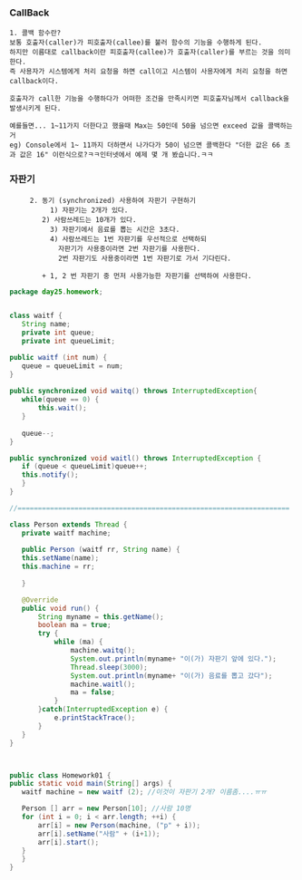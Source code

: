 ### CallBack

	1. 콜백 함수란?
	보통 호출자(caller)가 피호출자(callee)를 불러 함수의 기능을 수행하게 된다.
	하지만 이름대로 callback이란 피호출자(callee)가 호출자(caller)를 부르는 것을 의미한다.
	즉 사용자가 시스템에게 처리 요청을 하면 call이고 시스템이 사용자에게 처리 요청을 하면 callback이다. 
	
	호출자가 call한 기능을 수행하다가 어떠한 조건을 만족시키면 피호출자님께서 callback을 발생시키게 된다.

	예를들면... 1~11가지 더한다고 했을때 Max는 50인데 50을 넘으면 exceed 값을 콜백하는거 
	eg) Console에서 1~ 11까지 더하면서 나가다가 50이 넘으면 콜백한다 "더한 값은 66 초과 값은 16" 이런식으로?ㅋㅋ인터넷에서 예제 몇 개 봤습니다.ㅋㅋ





### 자판기

         2. 동기 (synchronized) 사용하여 자판기 구현하기 
	          1) 자판기는 2개가 있다.
          	2) 사람쓰레드는 10개가 있다.
	          3) 자판기에서 음료를 뽑는 시간은 3초다.
	          4) 사람쓰레드는 1번 자판기를 우선적으로 선택하되 
           	    자판기가 사용중이라면 2번 자판기를 사용한다.
              	2번 자판기도 사용중이라면 1번 자판기로 가서 기다린다.
  
          	+ 1, 2 번 자판기 중 먼저 사용가능한 자판기를 선택하여 사용한다.
 
 ```java
package day25.homework;


class waitf {
	String name;
	private int queue;
	private int queueLimit;

public waitf (int num) {
	queue = queueLimit = num;
}
	
public synchronized void waitq() throws InterruptedException{
	while(queue == 0) {
		this.wait();
	}
	
	queue--;
}

public synchronized void waitl() throws InterruptedException {
	if (queue < queueLimit)queue++;
	this.notify();
	}
}

//===================================================================

class Person extends Thread {
	private waitf machine;
	
	public Person (waitf rr, String name) {
	this.setName(name);
	this.machine = rr;
	
	}

	@Override
	public void run() {
		String myname = this.getName();
		boolean ma = true;
		try {
			while (ma) {
				machine.waitq();
				System.out.println(myname+ "이(가) 자판기 앞에 있다.");
				Thread.sleep(3000);
				System.out.println(myname+ "이(가) 음료를 뽑고 갔다");
				machine.waitl();
				ma = false;
			}
		}catch(InterruptedException e) {
			e.printStackTrace();
		}
	}
}	



public class Homework01 {
public static void main(String[] args) {
	waitf machine = new waitf (2); //이것이 자판기 2개? 이름좀....ㅠㅠ

	Person [] arr = new Person[10]; //사람 10명
	for (int i = 0; i < arr.length; ++i) {
		arr[i] = new Person(machine, ("p" + i));
		arr[i].setName("사람" + (i+1));
		arr[i].start();
	}
	}
}
```
